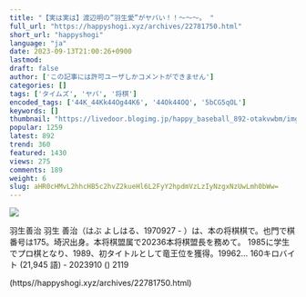 ```yaml
---
title: "【実は実は】渡辺明の”羽生愛”がヤバい！！～～～。 "
full_url: "https://happyshogi.xyz/archives/22781750.html"
short_url: "happyshogi"
language: "ja"
date: 2023-09-13T21:00:26+0900
lastmod: 
draft: false
author: ['この記事には許可ユーザしかコメントができません']
categories: []
tags: ['タイムズ', 'ヤバ', '将棋']
encoded_tags: ['44K_44Kk44Og44K6', '44Ok44OQ', '5bCG5qOL']
keywords: []
thumbnail: "https://livedoor.blogimg.jp/happy_baseball_892-otakvwbm/imgs/7/4/741f4c55-s.jpg"
popular: 1259
latest: 892
trend: 360
featured: 1430
views: 275
comments: 189
weight: 6
slug: aHR0cHMvL2hhcHB5c2hvZ2kueHl6L2FyY2hpdmVzLzIyNzgxNzUwLmh0bWw=
---
```


![](https://livedoor.blogimg.jp/happy_baseball_892-otakvwbm/imgs/7/4/741f4c55-s.jpg)

羽生善治 羽生 善治（はぶ よしはる、1970927 - ）は、本の将棋棋で。也門で棋番号は175。埼沢出身。本将棋盟属で20236本将棋盟長を務めて。 1985に学生でプロ棋となり、1989、初タイトルとして竜王位を獲得。19962… 160キロバイト (21,945 語) - 2023910 () 2119

(https//happyshogi.xyz/archives/22781750.html)
